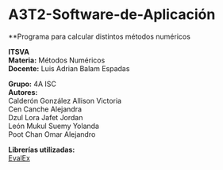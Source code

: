 # A3T2-Software-de-Aplicación  
**Programa para calcular distintos métodos numéricos
  
**ITSVA**  
**Materia:** Métodos Numéricos  
**Docente:** Luis Adrian Balam Espadas  
  
**Grupo:** 4A ISC  
**Autores:**  
Calderón González Allison Victoria  
Cen Canche Alejandra  
Dzul Lora Jafet Jordan  
León Mukul Suemy Yolanda  
Poot Chan Omar Alejandro  
  
**Librerías utilizadas:**  
[EvalEx](https://github.com/ezylang/EvalEx)  
